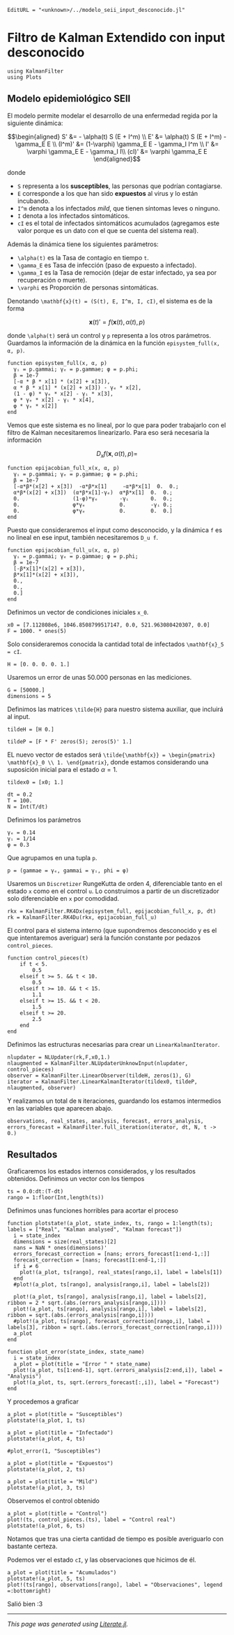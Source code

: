 ```@meta
EditURL = "<unknown>/../modelo_seii_input_desconocido.jl"
```

# Filtro de Kalman Extendido con input desconocido

```@example NLFilterUnknownInput
using KalmanFilter
using Plots
```

## Modelo epidemiológico SEII
El modelo permite modelar el desarrollo de una enfermedad regida por la siguiente
dinámica:
```math
\begin{aligned}
S' &= - \alpha(t) S (E + I^m) \\
E' &= \alpha(t) S (E + I^m) - \gamma_E E \\
(I^m)' &= (1-\varphi) \gamma_E E - \gamma_I I^m \\
I' &= \varphi \gamma_E E - \gamma_I I\\
(cI)' &= \varphi \gamma_E E
\end{aligned}
```

donde

- ``S`` representa a los **susceptibles**, las personas que podrían contagiarse.
- ``E`` corresponde a los que han sido **expuestos** al virus y lo están incubando.
- ``I^m`` denota a los infectados *mild*, que tienen síntomas leves o ninguno.
- ``I`` denota a los infectados sintomáticos.
- ``cI`` es el total de infectados sintomáticos acumulados (agregamos este valor porque es un dato con el que se cuenta del sistema real).

Además la dinámica tiene los siguientes parámetros:

- ``\alpha(t)`` es la Tasa de contagio en tiempo ``t``.
- ``\gamma_E`` es Tasa de infección (paso de expuesto a infectado).
- ``\gamma_I`` es la Tasa de remoción (dejar de estar infectado, ya sea por recuperación o muerte).
- ``\varphi`` es Proporción de personas sintomáticas.

Denotando ``\mathbf{x}(t) = (S(t), E, I^m, I, cI)``, el sistema es de la forma
```math
\mathbf{x}(t)' = f(\mathbf{x}(t), \alpha(t), p)
```
donde ``\alpha(t)`` será un control y ``p`` representa a los otros parámetros.
Guardamos la información de la dinámica en la función `episystem_full(x, α, p)`.

```@example NLFilterUnknownInput
function episystem_full(x, α, p)
  γᵢ = p.gammai; γₑ = p.gammae; φ = p.phi;
  β = 1e-7
  [-α * β * x[1] * (x[2] + x[3]),
  α * β * x[1] * (x[2] + x[3]) - γₑ * x[2],
  (1 - φ) * γₑ * x[2] - γᵢ * x[3],
  φ * γₑ * x[2] - γᵢ * x[4],
  φ * γₑ * x[2]]
end
```

Vemos que este sistema es no lineal, por lo que para poder trabajarlo con el filtro
de Kalman necesitaremos linearizarlo. Para eso será necesaria la información
```math
D_x f(\mathbf{x}, \alpha(t), p) =
```

```@example NLFilterUnknownInput
function epijacobian_full_x(x, α, p)
  γᵢ = p.gammai; γₑ = p.gammae; φ = p.phi;
  β = 1e-7
  [-α*β*(x[2] + x[3])  -α*β*x[1]     -α*β*x[1]  0.  0.;
  α*β*(x[2] + x[3])  (α*β*x[1]-γₑ)  α*β*x[1]  0.  0.;
  0.                 (1-φ)*γₑ       -γᵢ       0.  0.;
  0.                 φ*γₑ           0.        -γᵢ 0.;
  0.                 φ*γₑ           0.        0.  0.]
end
```

Puesto que consideraremos el input como desconocido, y la dinámica ``f`` es no
lineal en ese input, también necesitaremos ``D_u f``.

```@example NLFilterUnknownInput
function epijacobian_full_u(x, α, p)
  γᵢ = p.gammai; γₑ = p.gammae; φ = p.phi;
  β = 1e-7
  [-β*x[1]*(x[2] + x[3]),
  β*x[1]*(x[2] + x[3]),
  0.,
  0.,
  0.]
end
```

Definimos un vector de condiciones iniciales ``x_0``.

```@example NLFilterUnknownInput
x0 = [7.112808e6, 1046.8508799517147, 0.0, 521.963080420307, 0.0]
F = 1000. * ones(5)
```

Solo consideraremos conocida la cantidad total de infectados ``\mathbf{x}_5 = cI``.

```@example NLFilterUnknownInput
H = [0. 0. 0. 0. 1.]
```

Usaremos un error de unas 50.000 personas en las mediciones.

```@example NLFilterUnknownInput
G = [50000.]
dimensions = 5
```

Definimos las matrices ``\tilde{H}`` para nuestro sistema auxiliar, que incluirá al input.

```@example NLFilterUnknownInput
tildeH = [H 0.]

tildeP = [F * F' zeros(5); zeros(5)' 1.]
```

EL nuevo vector de estados será ``\tilde{\mathbf{x}} = \begin{pmatrix} \mathbf{x}_0 \\ 1. \end{pmatrix}``,
donde estamos considerando una suposición inicial para el estado $\alpha = 1$.

```@example NLFilterUnknownInput
tildex0 = [x0; 1.]

dt = 0.2
T = 100.
N = Int(T/dt)
```

Definimos los parámetros

```@example NLFilterUnknownInput
γₑ = 0.14
γᵢ = 1/14
φ = 0.3
```

Que agrupamos en una tupla `p`.

```@example NLFilterUnknownInput
p = (gammae = γₑ, gammai = γᵢ, phi = φ)
```

Usaremos un `Discretizer` RungeKutta de orden 4, diferenciable tanto en el estado
``x`` como en el control ``u``. Lo construimos a partir de un discretizador solo
diferenciable en ``x`` por comodidad.

```@example NLFilterUnknownInput
rkx = KalmanFilter.RK4Dx(episystem_full, epijacobian_full_x, p, dt)
rk = KalmanFilter.RK4Du(rkx, epijacobian_full_u)
```

El control para el sistema interno (que supondremos desconocido y es el que intentaremos
averiguar) será la función constante por pedazos `control_pieces`.

```@example NLFilterUnknownInput
function control_pieces(t)
    if t < 5.
        0.5
    elseif t >= 5. && t < 10.
        0.5
    elseif t >= 10. && t < 15.
        1.1
    elseif t >= 15. && t < 20.
        1.5
    elseif t >= 20.
        2.5
    end
end
```

Definimos las estructuras necesarias para crear un `LinearKalmanIterator`.

```@example NLFilterUnknownInput
nlupdater = NLUpdater(rk,F,x0,1.)
nlaugmented = KalmanFilter.NLUpdaterUnknowInput(nlupdater, control_pieces)
observer = KalmanFilter.LinearObserver(tildeH, zeros(1), G)
iterator = KalmanFilter.LinearKalmanIterator(tildex0, tildeP, nlaugmented, observer)
```

Y realizamos un total de `N` iteraciones, guardando los estamos intermedios
en las variables que aparecen abajo.

```@example NLFilterUnknownInput
observations, real_states, analysis, forecast, errors_analysis, errors_forecast = KalmanFilter.full_iteration(iterator, dt, N, t -> 0.)
```

## Resultados
Graficaremos los estados internos considerados, y los resultados obtenidos.
Definimos un vector con los tiempos

```@example NLFilterUnknownInput
ts = 0.0:dt:(T-dt)
rango = 1:floor(Int,length(ts))
```

Definimos unas funciones horribles para acortar el proceso

```@example NLFilterUnknownInput
function plotstate!(a_plot, state_index, ts, rango = 1:length(ts); labels = ["Real", "Kalman analysed", "Kalman forecast"])
  i = state_index
  dimensions = size(real_states)[2]
  nans = NaN * ones(dimensions)'
  errors_forecast_correction = [nans; errors_forecast[1:end-1,:]]
  forecast_correction = [nans; forecast[1:end-1,:]]
  if i ≠ 6
    plot!(a_plot, ts[rango], real_states[rango,i], label = labels[1])
  end
  #plot!(a_plot, ts[rango], analysis[rango,i], label = labels[2])

  plot!(a_plot, ts[rango], analysis[rango,i], label = labels[2], ribbon = 2 * sqrt.(abs.(errors_analysis[rango,i])))
  plot!(a_plot, ts[rango], analysis[rango,i], label = labels[2], ribbon = sqrt.(abs.(errors_analysis[rango,i])))
  #plot!(a_plot, ts[rango], forecast_correction[rango,i], label = labels[3], ribbon = sqrt.(abs.(errors_forecast_correction[rango,i])))
  a_plot
end

function plot_error(state_index, state_name)
  i = state_index
  a_plot = plot(title = "Error " * state_name)
  plot!(a_plot, ts[1:end-1], sqrt.(errors_analysis[2:end,i]), label = "Analysis")
  plot!(a_plot, ts, sqrt.(errors_forecast[:,i]), label = "Forecast")
end
```

Y procedemos a graficar

```@example NLFilterUnknownInput
a_plot = plot(title = "Susceptibles")
plotstate!(a_plot, 1, ts)

a_plot = plot(title = "Infectado")
plotstate!(a_plot, 4, ts)

#plot_error(1, "Susceptibles")

a_plot = plot(title = "Expuestos")
plotstate!(a_plot, 2, ts)

a_plot = plot(title = "Mild")
plotstate!(a_plot, 3, ts)
```

Observemos el control obtenido

```@example NLFilterUnknownInput
a_plot = plot(title = "Control")
plot!(ts, control_pieces.(ts), label = "Control real")
plotstate!(a_plot, 6, ts)
```

Notamos que tras una cierta cantidad de tiempo es posible averiguarlo con bastante certeza.

Podemos ver el estado ``cI``, y las observaciones que hicimos de él.

```@example NLFilterUnknownInput
a_plot = plot(title = "Acumulados")
plotstate!(a_plot, 5, ts)
plot!(ts[rango], observations[rango], label = "Observaciones", legend =:bottomright)
```

Salió bien :3

---

*This page was generated using [Literate.jl](https://github.com/fredrikekre/Literate.jl).*

